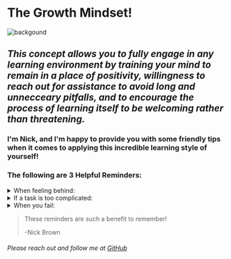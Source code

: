 # The Growth Mindset!

![backgound](https://user-images.githubusercontent.com/119603466/214134959-30be898b-afd6-49e5-aef1-40ab73f3f0a4.jpg)


## ***This concept allows you to fully engage in any learning environment by training your mind to remain in a place of positivity, willingness to reach out for assistance to avoid long and unnecceary pitfalls, and to encourage the process of learning itself to be welcoming rather than threatening.***

### I'm Nick, and I'm happy to provide you with some friendly tips when it comes to applying this incredible learning style of yourself!

### The following are 3 Helpful Reminders:

<details><summary>When feeling behind:</summary>
<p>
  
Re-focus, breath, and know you can ask questions at the next break to catch up.
  
</p>
</details>

<details><summary>If a task is too complicated:</summary>
<p>
  
Think about the larger goal, but then break it down into smaller manageable steps.
  
</p>
</details>

<details><summary>When you fail:</summary>
<p>
  
Remember everyone does. Learn what you can from your mistake, and simply try to improve upon it.
  
</p>
</details>

>These reminders are such a benefit to remember!
>
>-Nick Brown

###### Please reach out and follow me at [GitHub](https://github.com/NicholasBrown-01)


